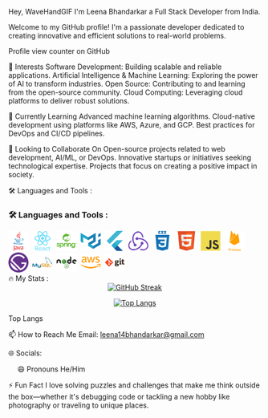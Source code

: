 Hey, WaveHandGIF I'm Leena Bhandarkar a Full Stack Developer from India.

Welcome to my GitHub profile! I'm a passionate developer dedicated to creating innovative and efficient solutions to real-world problems.

Profile view counter on GitHub


👀 Interests Software Development: Building scalable and reliable applications. Artificial Intelligence & Machine Learning: Exploring the power of AI to transform industries. Open Source: Contributing to and learning from the open-source community. Cloud Computing: Leveraging cloud platforms to deliver robust solutions.

🌱 Currently Learning Advanced machine learning algorithms. Cloud-native development using platforms like AWS, Azure, and GCP. Best practices for DevOps and CI/CD pipelines.

💞️ Looking to Collaborate On Open-source projects related to web development, AI/ML, or DevOps. Innovative startups or initiatives seeking technological expertise. Projects that focus on creating a positive impact in society.

🛠️ Languages and Tools :
### :hammer_and_wrench: Languages and Tools :
<div>
  <img src="https://github.com/devicons/devicon/blob/master/icons/java/java-original-wordmark.svg" title="Java" alt="Java" width="40" height="40"/>&nbsp;
  <img src="https://github.com/devicons/devicon/blob/master/icons/react/react-original-wordmark.svg" title="React" alt="React" width="40" height="40"/>&nbsp;
  <img src="https://github.com/devicons/devicon/blob/master/icons/spring/spring-original-wordmark.svg" title="Spring" alt="Spring" width="40" height="40"/>&nbsp;
  <img src="https://github.com/devicons/devicon/blob/master/icons/materialui/materialui-original.svg" title="Material UI" alt="Material UI" width="40" height="40"/>&nbsp;
  <img src="https://github.com/devicons/devicon/blob/master/icons/flutter/flutter-original.svg" title="Flutter" alt="Flutter" width="40" height="40"/>&nbsp;
  <img src="https://github.com/devicons/devicon/blob/master/icons/redux/redux-original.svg" title="Redux" alt="Redux " width="40" height="40"/>&nbsp;
  <img src="https://github.com/devicons/devicon/blob/master/icons/css3/css3-plain-wordmark.svg"  title="CSS3" alt="CSS" width="40" height="40"/>&nbsp;
  <img src="https://github.com/devicons/devicon/blob/master/icons/html5/html5-original.svg" title="HTML5" alt="HTML" width="40" height="40"/>&nbsp;
  <img src="https://github.com/devicons/devicon/blob/master/icons/javascript/javascript-original.svg" title="JavaScript" alt="JavaScript" width="40" height="40"/>&nbsp;
  <img src="https://github.com/devicons/devicon/blob/master/icons/firebase/firebase-plain-wordmark.svg" title="Firebase" alt="Firebase" width="40" height="40"/>&nbsp;
  <img src="https://github.com/devicons/devicon/blob/master/icons/gatsby/gatsby-original.svg" title="Gatsby"  alt="Gatsby" width="40" height="40"/>&nbsp;
  <img src="https://github.com/devicons/devicon/blob/master/icons/mysql/mysql-original-wordmark.svg" title="MySQL"  alt="MySQL" width="40" height="40"/>&nbsp;
  <img src="https://github.com/devicons/devicon/blob/master/icons/nodejs/nodejs-original-wordmark.svg" title="NodeJS" alt="NodeJS" width="40" height="40"/>&nbsp;
  <img src="https://github.com/devicons/devicon/blob/master/icons/amazonwebservices/amazonwebservices-plain-wordmark.svg" title="AWS" alt="AWS" width="40" height="40"/>&nbsp;
  <img src="https://github.com/devicons/devicon/blob/master/icons/git/git-original-wordmark.svg" title="Git" **alt="Git" width="40" height="40"/>
</div>
🔥 My Stats :
<div align="center"><a href="https://git.io/streak-stats"><img src="https://github-readme-streak-stats.herokuapp.com?user=" alt="GitHub Streak" /></a>



  [![Top Langs](https://github-readme-stats.vercel.app/api/top-langs/?username=Leena-Bhandarkar)](https://github.com/anuraghazra/github-readme-stats) </div>


Top Langs

📫 How to Reach Me Email: leena14bhandarkar@gmail.com

🌐 Socials:

   
😄 Pronouns He/Him

⚡ Fun Fact I love solving puzzles and challenges that make me think outside the box—whether it's debugging code or tackling a new hobby like photography or traveling to unique places.
